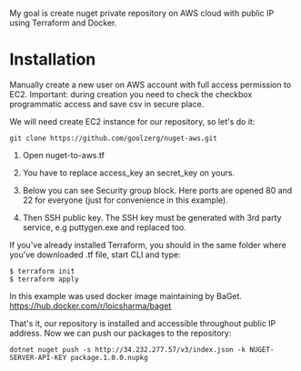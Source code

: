 My goal is create nuget private repository on AWS cloud with public IP using Terraform and Docker.

# Installation
Manually create a new user on AWS account with full access permission to EC2.
Important: during creation you need to check the checkbox programmatic access and save csv in secure place.

We will need create EC2 instance for our repository, so let's do it:
```
git clone https://github.com/goolzerg/nuget-aws.git
```

1. Open nuget-to-aws.tf 

2. You have to replace access_key an secret_key on yours.

3. Below you can see Security group block. Here ports are opened 80 and 22 for everyone (just for convenience in this example).

4. Then SSH public key. The SSH key must be generated with 3rd party service, e.g puttygen.exe and replaced too.

If you've already installed Terraform, you should in the same folder where you've downloaded .tf file, start CLI and type:
```
$ terraform init
$ terraform apply
```

In this example was used docker image maintaining by BaGet.
https://hub.docker.com/r/loicsharma/baget

That's it, our repository is installed and accessible throughout public IP address.
Now we can push our packages to the repository:
```
dotnet nuget push -s http://34.232.277.57/v3/index.json -k NUGET-SERVER-API-KEY package.1.0.0.nupkg
```
